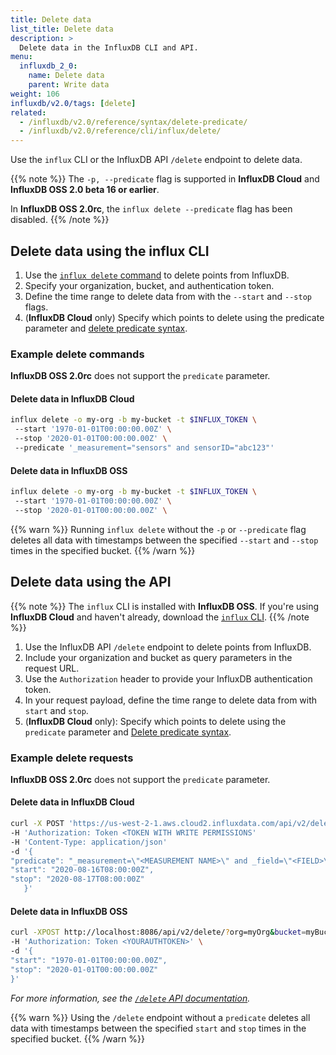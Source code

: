 ```yaml
---
title: Delete data
list_title: Delete data
description: >
  Delete data in the InfluxDB CLI and API.
menu:
  influxdb_2_0:
    name: Delete data
    parent: Write data
weight: 106
influxdb/v2.0/tags: [delete]
related:
  - /influxdb/v2.0/reference/syntax/delete-predicate/
  - /influxdb/v2.0/reference/cli/influx/delete/
---
```

<!--
## Delete data in the InfluxDB UI

Delete data from buckets you've created. You cannot delete data from system buckets.

### Delete data from buckets

1. Click **Load Data** in the navigation bar.

    {{< nav-icon "load data" >}}

2. Select **Buckets**.
3. Next to the bucket with data you want to delete, click **Delete Data by Filter**.
4. In the **Delete Data** window that appears:
  - Select a **Target Bucket** to delete data from.
  - Enter a **Time Range** to delete data from.
  - Click **+ Add Filter** to filter by tag key and value pair.
  - Select **I understand that this cannot be undone**.
5. Click **Confirm Delete** to delete the selected data.

### Delete data from the Data Explorer

1. Click the **Data Explorer** icon in the sidebar.

    {{< nav-icon "data-explorer" >}}

2. Click **Delete Data** in the top navigation bar.
3. In the **Delete Data** window that appears:
  - Select a **Target Bucket** to delete data from.
  - Enter a **Time Range** to delete data from.
  - Click **+ Add Filter** to filter by tag key-value pairs.
  - Select **I understand that this cannot be undone**.
4. Click **Confirm Delete** to delete the selected data.
!-->

Use the `influx` CLI or the InfluxDB API `/delete` endpoint to delete data.

{{% note %}}
The `-p, --predicate` flag is supported in **InfluxDB Cloud** and **InfluxDB OSS 2.0 beta 16 or earlier**.

In **InfluxDB OSS 2.0rc**, the `influx delete --predicate` flag has been disabled.
{{% /note %}}

## Delete data using the influx CLI

1. Use the [`influx delete` command](/influxdb/v2.0/reference/cli/influx/delete/) to delete points from InfluxDB.
2. Specify your organization, bucket, and authentication token.
3. Define the time range to delete data from with the `--start` and `--stop` flags.
4. (**InfluxDB Cloud** only) Specify which points to delete using the predicate parameter and [delete predicate syntax](/influxdb/v2.0/reference/syntax/delete-predicate/).

### Example delete commands

**InfluxDB OSS 2.0rc** does not support the `predicate` parameter.

#### Delete data in InfluxDB Cloud

```sh
influx delete -o my-org -b my-bucket -t $INFLUX_TOKEN \
 --start '1970-01-01T00:00:00.00Z' \
 --stop '2020-01-01T00:00:00.00Z' \
 --predicate '_measurement="sensors" and sensorID="abc123"'
```

#### Delete data in InfluxDB OSS

```sh
influx delete -o my-org -b my-bucket -t $INFLUX_TOKEN \
 --start '1970-01-01T00:00:00.00Z' \
 --stop '2020-01-01T00:00:00.00Z' \
```

{{% warn %}}
Running `influx delete` without the `-p` or `--predicate` flag deletes all data with
timestamps between the specified `--start` and `--stop` times in the specified bucket.
{{% /warn %}}

## Delete data using the API

{{% note %}}
The `influx` CLI is installed with **InfluxDB OSS**. If you're using **InfluxDB Cloud** and haven't already, download the [`influx` CLI](/influxdb/v2.0/get-started/#optional-download-install-and-use-the-influx-cli).
{{% /note %}}

1. Use the InfluxDB API `/delete` endpoint to delete points from InfluxDB.
2. Include your organization and bucket as query parameters in the request URL.
3. Use the `Authorization` header to provide your InfluxDB authentication token.
4. In your request payload, define the time range to delete data from with `start` and `stop`.
5. (**InfluxDB Cloud** only): Specify which points to delete using the `predicate` parameter and [Delete predicate syntax](/influxdb/v2.0/reference/syntax/delete-predicate/).

### Example delete requests

**InfluxDB OSS 2.0rc** does not support the `predicate` parameter.

#### Delete data in InfluxDB Cloud

```sh
curl -X POST 'https://us-west-2-1.aws.cloud2.influxdata.com/api/v2/delete?orgID=<ORGID>'
-H 'Authorization: Token <TOKEN WITH WRITE PERMISSIONS'
-H 'Content-Type: application/json'
-d '{
"predicate": "_measurement=\"<MEASUREMENT NAME>\" and _field=\"<FIELD>\"",
"start": "2020-08-16T08:00:00Z",
"stop": "2020-08-17T08:00:00Z"
   }'
```

#### Delete data in InfluxDB OSS

```sh
curl -XPOST http://localhost:8086/api/v2/delete/?org=myOrg&bucket=myBucket \
-H 'Authorization: Token <YOURAUTHTOKEN>' \
-d '{
"start": "1970-01-01T00:00:00.00Z",
"stop": "2020-01-01T00:00:00.00Z"
}'
```
   _For more information, see the [`/delete` API documentation](/influxdb/v2.0/api/#/paths/~1delete/post)._

{{% warn %}}
Using the `/delete` endpoint without a `predicate` deletes all data with
timestamps between the specified `start` and `stop` times in the specified bucket.
{{% /warn %}}
